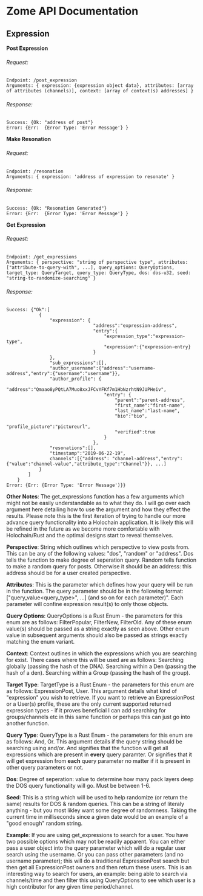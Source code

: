 # Zome API Documentation

## Expression

**Post Expression**
###### Request: 
```
Endpoint: /post_expression
Arguments: { expression: {expression object data}, attributes: [array of attributes (channels)], context: [array of context(s) addresses] }
```

###### Response: 
```
Success: {Ok: "address of post"}
Error: {Err:  {Error Type: 'Error Message'} }
```

**Make Resonation**
###### Request: 
```
Endpoint: /resonation
Arguments: { expression: 'address of expression to resonate' }
```

###### Response:
```
Success: {Ok: "Resonation Generated"}
Error: {Err:  {Error Type: 'Error Message'} }
```

**Get Expression**
###### Request: 
```
Endpoint: /get_expressions
Arguments: { perspective: "string of perspective type", attributes: ["attribute-to-query-with", ...], query_options: QueryOptions, target_type: QueryTarget, query_type: QueryType, dos: dos-u32, seed: "string-to-randomize-searching" }
```

###### Response:
```
Success: {"Ok":[
            {
                "expression": {
                                "address":"expression-address",
                                "entry":{
                                    "expression_type":"expression-type",
                                    "expression":{"expression-entry}
                                }
                },
                "sub_expressions":[],
                "author_username":{"address":"username-address","entry":{"username":"username"}},
                "author_profile": {
                                    "address":"Qmaao8yPQtLA7Muo8xxJFCvYFKf7m1HbNzrhtN9JUPHeiv",
                                    "entry": {
                                        "parent":"parent-address",
                                        "first_name":"first-name",
                                        "last_name":"last-name",
                                        "bio":"bio",
                                        "profile_picture":"pictureurl",
                                        "verified":true
                                    }
                                },
                "resonations":[],
                "timestamp":"2019-06-22-19",
                channels":[{"address": "channel-address","entry":{"value":"channel-value","attribute_type":"Channel"}}, ...]
            }
        ]
    }
Error: {Err: {Error Type: 'Error Message')}}
```

**Other Notes**:
The get_expressions function has a few arguments which might not be easily understandable as to what they do. I will go over each argument here detailing how to use the argument and how they effect the results. Please note this is the first iteration of trying to handle our more advance query functionality into a Holochain application. It is likely this will be refined in the future as we become more comfortable with Holochain/Rust and the optimal designs start to reveal themselves.

**Perspective**: String which outlines which perspective to view posts from. This can be any of the following values: "dos", "random" or "address". Dos tells the function to make degree of seperation query. Random tells function to make a random query for posts. Otherwise it should be an address: this address should be for a user created perspective.

**Attributes**: This is the parameter which defines how your query will be run in the function. The query parameter should be in the following format: ["query_value<query_type>", ...] (and so on for each parameter)". Each parameter will confine expression result(s) to only those objects. 

**Query Options**: QueryOptions is a Rust Enum - the parameters for this enum are as follows: FilterPopular, FilterNew, FilterOld. Any of these enum value(s) should be passed as a string exactly as seen above. Other enum value in subsequent arguments should also be passed as strings exactly matching the enum variant.

**Context**: Context outlines in which the expressions which you are searching for exist. There cases where this will be used are as follows: Searching globally (passing the hash of the DNA). Searching within a Den (passing the hash of a den). Searching within a Group (passing the hash of the group). 

**Target Type**: TargetType is a Rust Enum - the parameters for this enum are as follows: ExpressionPost, User. This argument details what kind of "expression" you wish to retrieve. If you want to retrieve an ExpressionPost or a User(s) profile, these are the only current supported returned expression types - if it proves beneficial I can add searching for groups/channels etc in this same function or perhaps this can just go into another function.

**Query Type**: QueryType is a Rust Enum - the parameters for this enum are as follows: And, Or. This argument details if the query string should be searching using and/or. And signifies that the function will get all expressions which are present in __every__ query paramter. Or signifies that it will get expression from __each__ query parameter no matter if it is present in other query parameters or not.

**Dos**: Degree of seperation: value to determine how many pack layers deep the DOS query functionality will go. Must be between 1-6.

**Seed**: This is a string which will be used to help randomize (or return the same) results for DOS & random queries. This can be a string of literaly anything - but you most likley want some degree of randomness. Taking the current time in milliseconds since a given date would be an example of a "good enough" random string.
 
**Example**: If you are using get_expressions to search for a user. You have two possible options which may not be readily apparent. You can either pass a user object into the query parameter which will do a regular user search using the username. Or you can pass other parameters (and no username parameter); this will do a traditional ExpressionPost search but then get all ExpressionPost owners and then return these users. This is an interesting way to search for users, an example: being able to search via channels/time and then filter this using QueryOptions to see which user is a high contributor for any given time period/channel.